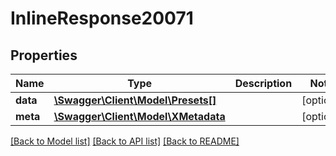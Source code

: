 # InlineResponse20071

## Properties
Name | Type | Description | Notes
------------ | ------------- | ------------- | -------------
**data** | [**\Swagger\Client\Model\Presets[]**](Presets.md) |  | [optional] 
**meta** | [**\Swagger\Client\Model\XMetadata**](XMetadata.md) |  | [optional] 

[[Back to Model list]](../../README.md#documentation-for-models) [[Back to API list]](../../README.md#documentation-for-api-endpoints) [[Back to README]](../../README.md)


